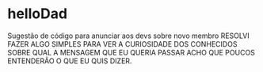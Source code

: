 # helloDad
Sugestão de código para anunciar aos devs sobre novo membro
RESOLVI FAZER ALGO SIMPLES PARA VER A CURIOSIDADE DOS CONHECIDOS SOBRE QUAL A MENSAGEM QUE EU QUERIA PASSAR
ACHO QUE POUCOS ENTENDERÃO O QUE EU QUIS DIZER.  
